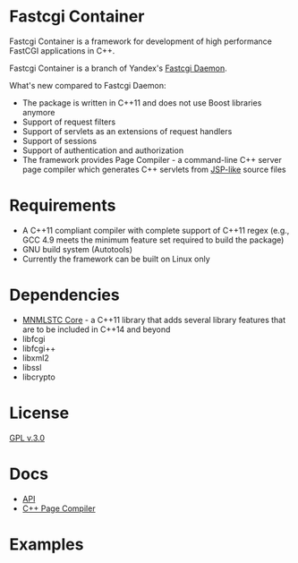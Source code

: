 # Fastcgi Container
Fastcgi Container is a framework for development of high performance FastCGI applications in C++.

Fastcgi Container is a branch of Yandex's <a href="https://github.com/golubtsov/Fastcgi-Daemon">Fastcgi Daemon</a>.

What's new compared to Fastcgi Daemon:

* The package is written in C++11 and does not use Boost libraries anymore 
* Support of request filters
* Support of servlets as an extensions of request handlers
* Support of sessions
* Support of authentication and authorization 
* The framework provides Page Compiler - a command-line C++ server page compiler which generates C++ servlets from <a href="http://en.wikipedia.org/wiki/JavaServer_Pages">JSP-like</a> source files 

# Requirements

* A C++11 compliant compiler with complete support of C++11 regex (e.g., GCC 4.9 meets the minimum feature set required to build the package)
* GNU build system (Autotools)
* Currently the framework can be built on Linux only

# Dependencies

* <a href="https://github.com/mnmlstc/core">MNMLSTC Core</a> - a C++11 library that adds several library features that are to be included in C++14 and beyond
* libfcgi
* libfcgi++
* libxml2
* libssl
* libcrypto
 
# License 

<a href="LICENSE">GPL v.3.0</a>
 
# Docs

* <a href="docs/API.md">API</a>
* <a href="page-compiler/docs/page_compiler.md">C++ Page Compiler</a>

# Examples

